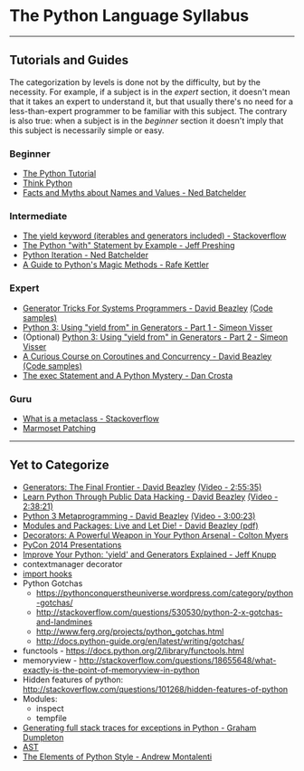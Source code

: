 The Python Language Syllabus
============================
---

Tutorials and Guides
--------------------

The categorization by levels is done not by the difficulty, but by the necessity. For example, if a subject is in the *expert* section, it doesn't mean that it takes an expert to understand it, but that usually there's no need for a less-than-expert programmer to be familiar with this subject. The contrary is also true: when a subject is in the *beginner* section it doesn't imply that this subject is necessarily simple or easy.

### Beginner ###

* [The Python Tutorial](https://docs.python.org/2/tutorial/index.html)
* [Think Python](http://www.greenteapress.com/thinkpython/thinkpython.pdf)
* [Facts and Myths about Names and Values - Ned Batchelder](http://nedbatchelder.com/text/names1/names1.html#1)

### Intermediate ###

* [The yield keyword (iterables and generators included) - Stackoverflow](http://stackoverflow.com/questions/231767/what-does-the-yield-keyword-do-in-python/231855#231855)
* [The Python "with" Statement by Example - Jeff Preshing](http://preshing.com/20110920/the-python-with-statement-by-example/)
* [Python Iteration - Ned Batchelder](http://nedbatchelder.com/text/iter/iter.html#1)
* [A Guide to Python's Magic Methods - Rafe Kettler](http://www.rafekettler.com/magicmethods.html)

### Expert ###

* [Generator Tricks For Systems Programmers - David Beazley](http://www.dabeaz.com/generators/Generators.pdf) [(Code samples)](http://www.dabeaz.com/generators/)
* [Python 3: Using "yield from" in Generators - Part 1 - Simeon Visser](http://simeonvisser.com/posts/python-3-using-yield-from-in-generators-part-1.html)
 * (Optional) [Python 3: Using "yield from" in Generators - Part 2 - Simeon Visser](http://simeonvisser.com/posts/python-3-using-yield-from-in-generators-part-2.html)
* [A Curious Course on Coroutines and Concurrency - David Beazley](http://www.dabeaz.com/coroutines/Coroutines.pdf) [(Code samples)](http://www.dabeaz.com/coroutines/)
* [The exec Statement and A Python Mystery - Dan Crosta](http://late.am/post/2012/04/30/the-exec-statement-and-a-python-mystery.html)

### Guru ###

* [What is a metaclass - Stackoverflow](http://stackoverflow.com/questions/100003/what-is-a-metaclass-in-python/6581949#6581949)
* [Marmoset Patching](https://gist.github.com/davisagli/2317969)

---

Yet to Categorize
-----------------

* [Generators: The Final Frontier - David Beazley](http://www.dabeaz.com/finalgenerator/FinalGenerator.pdf) [(Video - 2:55:35)](http://www.youtube.com/watch?v=5-qadlG7tWo)
* [Learn Python Through Public Data Hacking - David Beazley](http://www.dabeaz.com/pydata/LearnPyData.pdf) [(Video - 2:38:21)](https://www.youtube.com/watch?v=RrPZza_vZ3w)
* [Python 3 Metaprogramming - David Beazley](http://www.dabeaz.com/py3meta/Py3Meta.pdf) [(Video - 3:00:23)](https://www.youtube.com/watch?v=sPiWg5jSoZI)
* [Modules and Packages: Live and Let Die! - David Beazley (pdf)](http://www.dabeaz.com/modulepackage/ModulePackage.pdf)
* [Decorators: A Powerful Weapon in Your Python Arsenal - Colton Myers](https://speakerdeck.com/pycon2014/decorators-a-powerful-weapon-in-your-python-arsenal-by-colton-myers)
* [PyCon 2014 Presentations](https://speakerdeck.com/pycon2014)
* [Improve Your Python: 'yield' and Generators Explained - Jeff Knupp](http://www.jeffknupp.com/blog/2013/04/07/improve-your-python-yield-and-generators-explained/)
* contextmanager decorator
* [import hooks](http://xion.org.pl/2012/05/06/hacking-python-imports/)
* Python Gotchas
	* https://pythonconquerstheuniverse.wordpress.com/category/python-gotchas/
	* http://stackoverflow.com/questions/530530/python-2-x-gotchas-and-landmines
	* http://www.ferg.org/projects/python_gotchas.html
	* http://docs.python-guide.org/en/latest/writing/gotchas/
* functools - https://docs.python.org/2/library/functools.html
* memoryview - http://stackoverflow.com/questions/18655648/what-exactly-is-the-point-of-memoryview-in-python
* Hidden features of python: http://stackoverflow.com/questions/101268/hidden-features-of-python
* Modules:
	* inspect
	* tempfile
* [Generating full stack traces for exceptions in Python - Graham Dumpleton](http://blog.dscpl.com.au/2015/03/generating-full-stack-traces-for.html)
* [AST](https://docs.python.org/2/library/ast.html)
* [The Elements of Python Style - Andrew Montalenti](https://github.com/amontalenti/elements-of-python-style)  
